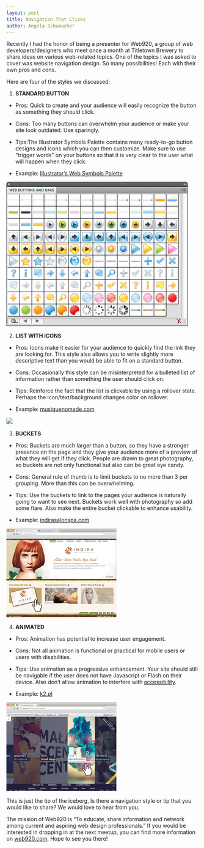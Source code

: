 ```yaml
---
layout: post
title: Navigation That Clicks
author: Angela Schumacher
---
```


Recently I had the honor of being a presenter for Web920, a group of web developers/designers who meet once a month at Titletown Brewery to share ideas on various web-related topics. One of the topics I was asked to cover was website navigation design. So many possibilities! Each with their own pros and cons.

Here are four of the styles we discussed:

1. **STANDARD BUTTON**

- Pros: Quick to create and your audience will easily recognize the button as something they should click.

- Cons: Too many buttons can overwhelm your audience or make your site look outdated. Use sparingly.

- Tips:The Illustrator Symbols Palette contains many ready-to-go button designs and icons which you can then customize. Make sure to use “trigger words” on your buttons so that it is very clear to the user what will happen when they click.

- Example: [Illustrator’s Web Symbols Palette](http://www.smashingmagazine.com/2011/09/16/an-in-depth-study-of-symbols-in-illustrator-cs5/)

![](/img/symbols-palette.jpg)

2. **LIST WITH ICONS**

- Pros: Icons make it easier for your audience to quickly find the link they are looking for. This style also allows you to write slightly more descriptive text than you would be able to fit on a standard button.

- Cons: Occasionally this style can be misinterpreted for a bulleted list of information rather than something the user should click on.

- Tips: Reinforce the fact that the list is clickable by using a rollover state. Perhaps the icon/text/background changes color on rollover.

- Example: [musiquenomade.com](http://www.musiquenomade.com/#!/northern-collection)

![](/img/musiquenomade,jpg)

3. **BUCKETS**

- Pros: Buckets are much larger than a button, so they have a stronger presence on the page and they give your audience more of a preview of what they will get if they click. People are drawn to great photography, so buckets are not only functional but also can be great eye candy.

- Cons: General rule of thumb is to limit buckets to no more than 3 per grouping. More than this can be overwhelming.

- Tips: Use the buckets to link to the pages your audience is naturally going to want to see next. Buckets work well with photography so add some flare. Also make the entire bucket clickable to enhance usability.

- Example: [indirasalonspa.com](http://indirasalonspa.com/)

![](/img/indirasalonspa.jpg)

4. **ANIMATED**

- Pros: Animation has potential to increase user engagement.

- Cons: Not all animation is functional or practical for mobile users or users with disabilities.

- Tips: Use animation as a progressive enhancement. Your site should still be navigable if the user does not have Javascript or Flash on their device. Also don’t allow animation to interfere with [accessibility](http://www.w3.org/standards/webdesign/accessibility).

- Example: [k2.pl](http://www.k2.pl/#!/pl/strona-glowna/)

![](/img/k2.jpg)

This is just the tip of the iceberg. Is there a navigation style or tip that you would like to share? We would love to hear from you.

The mission of Web920 is “To educate, share information and network among current and aspiring web design professionals.” If you would be interested in dropping in at the next meetup, you can find more information on [web920.com](https://www.web920.com/). Hope to see you there!
